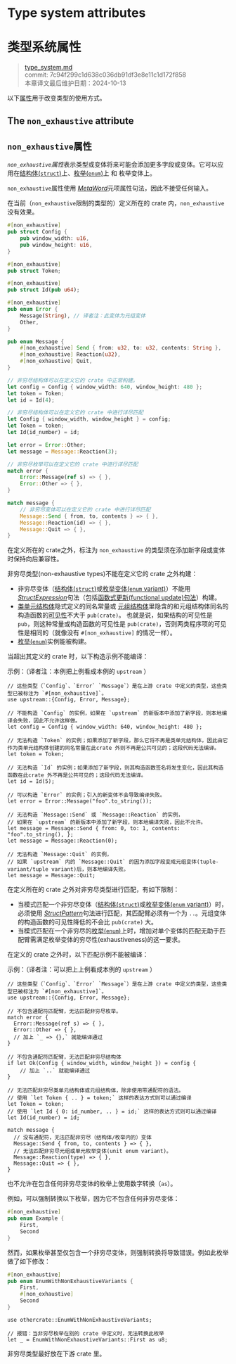# Type system attributes
# 类型系统属性

>[type_system.md](https://github.com/rust-lang/reference/blob/master/src/attributes/type_system.md)\
>commit: 7c94f299c1d638c036db91df3e8e11c1d172f858 \
>本章译文最后维护日期：2024-10-13

以下[属性][attributes]用于改变类型的使用方式。

## The `non_exhaustive` attribute
## `non_exhaustive`属性

*`non_exhaustive`属性*表示类型或变体将来可能会添加更多字段或变体。它可以应用在[结构体(`struct`)][struct]上、[枚举(`enum`)][enum]上 和 枚举变体上。

`non_exhaustive`属性使用 [_MetaWord_]元项属性句法，因此不接受任何输入。

在当前（`non_exhaustive`限制的类型的）定义所在的 crate 内，`non_exhaustive` 没有效果。

```rust
#[non_exhaustive]
pub struct Config {
    pub window_width: u16,
    pub window_height: u16,
}

#[non_exhaustive]
pub struct Token;

#[non_exhaustive]
pub struct Id(pub u64);

#[non_exhaustive]
pub enum Error {
    Message(String), // 译者注：此变体为元组变体
    Other,
}

pub enum Message {
    #[non_exhaustive] Send { from: u32, to: u32, contents: String },
    #[non_exhaustive] Reaction(u32),
    #[non_exhaustive] Quit,
}

// 非穷尽结构体可以在定义它的 crate 中正常构建。
let config = Config { window_width: 640, window_height: 480 };
let token = Token;
let id = Id(4);

// 非穷尽结构体可以在定义它的 crate 中进行详尽匹配
let Config { window_width, window_height } = config;
let Token = token;
let Id(id_number) = id;

let error = Error::Other;
let message = Message::Reaction(3);

// 非穷尽枚举可以在定义它的 crate 中进行详尽匹配
match error {
    Error::Message(ref s) => { },
    Error::Other => { },
}

match message {
    // 非穷尽变体可以在定义它的 crate 中进行详尽匹配
    Message::Send { from, to, contents } => { },
    Message::Reaction(id) => { },
    Message::Quit => { },
}
```

在定义所在的 crate之外，标注为 `non_exhaustive` 的类型须在添加新字段或变体时保持向后兼容性。

非穷尽类型(non-exhaustive types)不能在定义它的 crate 之外构建：

- 非穷尽变体（[结构体(`struct`)][struct]或[枚举变体(`enum` variant)][enum]）不能用 [_StructExpression_]句法（包括[函数式更新(functional update)句法][functional update syntax]）构建。
- [类单元结构体][struct]隐式定义的同名常量或 [元组结构体][struct]里隐含的和元组结构体同名的构造函数的[可见性][visibility]不大于 `pub(crate)`。
  也就是说，如果结构的可见性是 `pub`，则这种常量或构造函数的可见性是 `pub(crate)`，否则两类程序项的可见性是相同的（就像没有 `#[non_exhaustive]` 的情况一样）。
- [枚举(`enum`)][enum]实例能被构建。

当超出其定义的 crate 时，以下构造示例不能编译：

示例：（译者注：本例把上例看成本例的 `upstream` ）
<!-- ignore: requires external crates -->
```rust,ignore
// 这些类型（`Config`、`Error` `Message`）是在上游 crate 中定义的类型，这些类型已被标注为 `#[non_exhaustive]`。
use upstream::{Config, Error, Message};

// 不能构造 `Config` 的实例，如果在 `upstream` 的新版本中添加了新字段，则本地编译会失败，因此不允许这样做。
let config = Config { window_width: 640, window_height: 480 };

// 无法构造 `Token` 的实例；如果添加了新字段，那么它将不再是类单元结构体，因此由它作为类单元结构体创建的同名常量在此crate 外则不再是公共可见的；这段代码无法编译。
let token = Token;

// 无法构造 `Id` 的实例；如果添加了新字段，则其构造函数签名将发生变化，因此其构造函数在此crate 外不再是公共可见的；这段代码无法编译。
let id = Id(5);

// 可以构造 `Error` 的实例；引入的新变体不会导致编译失败。
let error = Error::Message("foo".to_string());

// 无法构造 `Message::Send` 或 `Message::Reaction` 的实例，
// 如果在 `upstream` 的新版本中添加了新字段，则本地编译失败，因此不允许。
let message = Message::Send { from: 0, to: 1, contents: "foo".to_string(), };
let message = Message::Reaction(0);

// 无法构造 `Message::Quit` 的实例，
// 如果 `upstream` 内的 `Message::Quit` 的因为添加字段变成元组变体(tuple-variant/tuple variant)后，则本地编译失败。
let message = Message::Quit;
```

在定义所在的 crate 之外对非穷尽类型进行匹配，有如下限制：

- 当模式匹配一个非穷尽变体（[结构体(`struct`)][struct]或[枚举变体(`enum` variant)][enum]）时，必须使用 [_StructPattern_]句法进行匹配，其匹配臂必须有一个为 `..`。元组变体的构造函数的可见性降低的不会比 `pub(crate)` 大。
- 当模式匹配在一个非穷尽的[枚举(`enum`)][enum]上时，增加对单个变体的匹配无助于匹配臂需满足枚举变体的穷尽性(exhaustiveness)的这一要求。

在定义的 crate 之外时，以下匹配示例不能被编译：

示例：（译者注：可以把上上例看成本例的 `upstream` ）
<!-- ignore: requires external crates -->
```rust, ignore
// 这些类型（`Config`、`Error` `Message`）是在上游 crate 中定义的类型，这些类型已被标注为 `#[non_exhaustive]`。
use upstream::{Config, Error, Message};

// 不包含通配符匹配臂，无法匹配非穷尽枚举。
match error {
  Error::Message(ref s) => { },
  Error::Other => { },
  // 加上 `_ => {},` 就能编译通过
}

// 不包含通配符匹配臂，无法匹配非穷尽结构体
if let Ok(Config { window_width, window_height }) = config {
    // 加上 `..` 就能编译通过
}

// 无法匹配非穷尽类单元结构体或元组结构体，除非使用带通配符的语法。
// 使用 `let Token { .. } = token;` 这样的表达方式则可以通过编译
let Token = token;
// 使用 `let Id { 0: id_number, .. } = id;` 这样的表达方式则可以通过编译
let Id(id_number) = id;

match message {
  // 没有通配符，无法匹配非穷尽（结构体/枚举内的）变体
  Message::Send { from, to, contents } => { },
  // 无法匹配非穷尽元组或单元枚举变体(unit enum variant)。
  Message::Reaction(type) => { },
  Message::Quit => { },
}
```

也不允许在包含任何非穷尽变体的枚举上使用数字转换（`as`）。

例如，可以强制转换以下枚举，因为它不包含任何非穷尽变体：

```rust
#[non_exhaustive]
pub enum Example {
    First,
    Second
}
```

然而，如果枚举甚至仅包含一个非穷尽变体，则强制转换将导致错误。例如此枚举做了如下修改：

```rust
#[non_exhaustive]
pub enum EnumWithNonExhaustiveVariants {
    First,
    #[non_exhaustive]
    Second
}
```

<!-- ignore: needs multiple crates -->
```rust,ignore
use othercrate::EnumWithNonExhaustiveVariants;

// 报错：当非穷尽枚举在别的 crate 中定义时，无法转换此枚举
let _ = EnumWithNonExhaustiveVariants::First as u8;
```

非穷尽类型最好放在下游 crate 里。

[_MetaWord_]: ../attributes.md#meta-item-attribute-syntax
[_StructExpression_]: ../expressions/struct-expr.md
[_StructPattern_]: ../patterns.md#struct-patterns
[_TupleStructPattern_]: ../patterns.md#tuple-struct-patterns
[`if let`]: ../expressions/if-expr.md#if-let-expressions
[`match`]: ../expressions/match-expr.md
[attributes]: ../attributes.md
[enum]: ../items/enumerations.md
[functional update syntax]: ../expressions/struct-expr.md#functional-update-syntax
[struct]: ../items/structs.md
[visibility]: ../visibility-and-privacy.md
